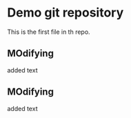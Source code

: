# Demo git repository
This is the first file in th repo.

## MOdifying
added text
## MOdifying
added text
